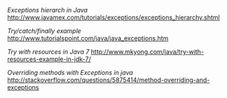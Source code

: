 *Exceptions hierarch in Java*
http://www.javamex.com/tutorials/exceptions/exceptions_hierarchy.shtml

*Try/catch/finally example* 
http://www.tutorialspoint.com/java/java_exceptions.htm

*Try with resources in Java 7*
http://www.mkyong.com/java/try-with-resources-example-in-jdk-7/

*Overriding methods with Exceptions in java*
http://stackoverflow.com/questions/5875414/method-overriding-and-exceptions
